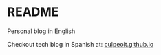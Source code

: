 # README

Personal blog in English

Checkout tech blog in Spanish at: [culpeoit.github.io](https://culpeoit.github.io)
